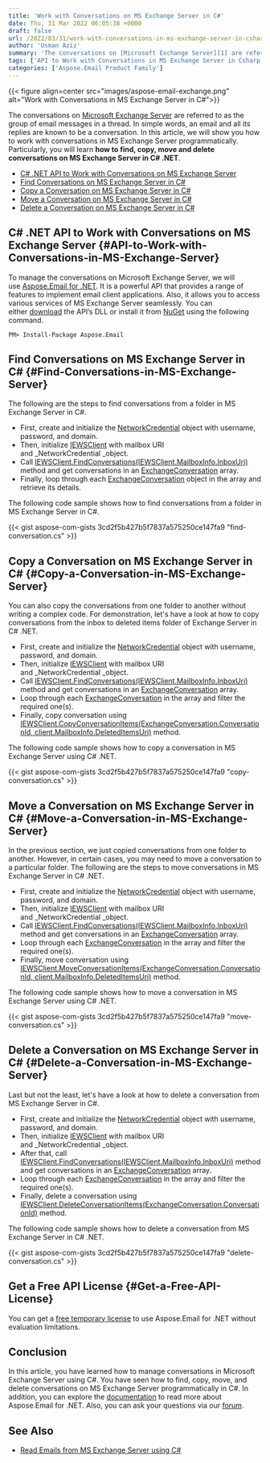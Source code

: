 ```yaml
---
title: 'Work with Conversations on MS Exchange Server in C#'
date: Thu, 31 Mar 2022 06:05:38 +0000
draft: false
url: /2022/03/31/work-with-conversations-in-ms-exchange-server-in-csharp/
author: 'Usman Aziz'
summary: 'The conversations on [Microsoft Exchange Server][1] are referred to as the group of email messages in a thread. In simple words, an email and all its replies are known to be a conversation. In this article, we will show you how to work with conversations in MS Exchange Server programmatically. Particularly, you will learn **how to find, copy, move and delete conversations on MS Exchange Server in C# .NET**.'
tags: ['API to Work with Conversations in MS Exchange Server in Csharp', 'Copy a Conversation in MS Exchange Server Csharp', 'Delete a Conversation in MS Exchange Server Csharp', 'Find Conversations in MS Exchange Server Csharp', 'Move a Conversation in MS Exchange Server Csharp']
categories: ['Aspose.Email Product Family']
---
```




{{< figure align=center src="images/aspose-email-exchange.png" alt="Work with Conversations in MS Exchange Server in C#">}}


The conversations on [Microsoft Exchange Server][2] are referred to as the group of email messages in a thread. In simple words, an email and all its replies are known to be a conversation. In this article, we will show you how to work with conversations in MS Exchange Server programmatically. Particularly, you will learn **how to find, copy, move and delete conversations on MS Exchange Server in C# .NET**.

*   [C# .NET API to Work with Conversations on MS Exchange Server][3]
*   [Find Conversations on MS Exchange Server in C#][4]
*   [Copy a Conversation on MS Exchange Server in C#][5]
*   [Move a Conversation on MS Exchange Server in C#][6]
*   [Delete a Conversation on MS Exchange Server in C#][7]

## C# .NET API to Work with Conversations on MS Exchange Server {#API-to-Work-with-Conversations-in-MS-Exchange-Server}

To manage the conversations on Microsoft Exchange Server, we will use [Aspose.Email for .NET][8]. It is a powerful API that provides a range of features to implement email client applications. Also, it allows you to access various services of MS Exchange Server seamlessly. You can either [download][9] the API’s DLL or install it from [NuGet][10] using the following command.

```
PM> Install-Package Aspose.Email
```

## Find Conversations on MS Exchange Server in C# {#Find-Conversations-in-MS-Exchange-Server}

The following are the steps to find conversations from a folder in MS Exchange Server in C#.

*   First, create and initialize the [NetworkCredential][11] object with username, password, and domain.
*   Then, initialize [IEWSClient][12] with mailbox URI and _NetworkCredential _object.
*   Call [IEWSClient.FindConversations(IEWSClient.MailboxInfo.InboxUri)][13] method and get conversations in an [ExchangeConversation][14] array.
*   Finally, loop through each [ExchangeConversation][15] object in the array and retrieve its details.

The following code sample shows how to find conversations from a folder in MS Exchange Server in C#.

{{< gist aspose-com-gists 3cd2f5b427b5f7837a575250ce147fa9 "find-conversation.cs" >}}

## Copy a Conversation on MS Exchange Server in C# {#Copy-a-Conversation-in-MS-Exchange-Server}

You can also copy the conversations from one folder to another without writing a complex code. For demonstration, let's have a look at how to copy conversations from the inbox to deleted items folder of Exchange Server in C# .NET.

*   First, create and initialize the [NetworkCredential][16] object with username, password, and domain.
*   Then, initialize [IEWSClient][17] with mailbox URI and _NetworkCredential _object.
*   Call [IEWSClient.FindConversations(IEWSClient.MailboxInfo.InboxUri)][18] method and get conversations in an [ExchangeConversation][19] array.
*   Loop through each [ExchangeConversation][20] in the array and filter the required one(s).
*   Finally, copy conversation using [IEWSClient.CopyConversationItems(ExchangeConversation.ConversationId, client.MailboxInfo.DeletedItemsUri)][21] method.

The following code sample shows how to copy a conversation in MS Exchange Server using C# .NET.

{{< gist aspose-com-gists 3cd2f5b427b5f7837a575250ce147fa9 "copy-conversation.cs" >}}

## Move a Conversation on MS Exchange Server in C# {#Move-a-Conversation-in-MS-Exchange-Server}

In the previous section, we just copied conversations from one folder to another. However, in certain cases, you may need to move a conversation to a particular folder. The following are the steps to move conversations in MS Exchange Server in C# .NET.

*   First, create and initialize the [NetworkCredential][22] object with username, password, and domain.
*   Then, initialize [IEWSClient][23] with mailbox URI and _NetworkCredential _object.
*   Call [IEWSClient.FindConversations(IEWSClient.MailboxInfo.InboxUri)][24] method and get conversations in an [ExchangeConversation][25] array.
*   Loop through each [ExchangeConversation][26] in the array and filter the required one(s).
*   Finally, move conversation using [IEWSClient.MoveConversationItems(ExchangeConversation.ConversationId, client.MailboxInfo.DeletedItemsUri)][27] method.

The following code sample shows how to move a conversation in MS Exchange Server using C# .NET.

{{< gist aspose-com-gists 3cd2f5b427b5f7837a575250ce147fa9 "move-conversation.cs" >}}

## Delete a Conversation on MS Exchange Server in C# {#Delete-a-Conversation-in-MS-Exchange-Server}

Last but not the least, let's have a look at how to delete a conversation from MS Exchange Server in C#.

*   First, create and initialize the [NetworkCredential][28] object with username, password, and domain.
*   Then, initialize [IEWSClient][29] with mailbox URI and _NetworkCredential _object.
*   After that, call [IEWSClient.FindConversations(IEWSClient.MailboxInfo.InboxUri)][30] method and get conversations in an [ExchangeConversation][31] array.
*   Loop through each [ExchangeConversation][32] in the array and filter the required one(s).
*   Finally, delete a conversation using [IEWSClient.DeleteConversationItems(ExchangeConversation.ConversationId)][33] method.

The following code sample shows how to delete a conversation from MS Exchange Server in C# .NET.

{{< gist aspose-com-gists 3cd2f5b427b5f7837a575250ce147fa9 "delete-conversation.cs" >}}

## Get a Free API License {#Get-a-Free-API-License}

You can get a [free temporary license][34] to use Aspose.Email for .NET without evaluation limitations.

## Conclusion

In this article, you have learned how to manage conversations in Microsoft Exchange Server using C#. You have seen how to find, copy, move, and delete conversations on MS Exchange Server programmatically in C#. In addition, you can explore the [documentation][35] to read more about Aspose.Email for .NET. Also, you can ask your questions via our [forum][36].

## See Also

*   [Read Emails from MS Exchange Server using C#][37]




[1]: https://en.wikipedia.org/wiki/Microsoft_Exchange_Server
[2]: https://en.wikipedia.org/wiki/Microsoft_Exchange_Server
[3]: #API-to-Work-with-Conversations-in-MS-Exchange-Server
[4]: #Find-Conversations-in-MS-Exchange-Server
[5]: #Copy-a-Conversation-in-MS-Exchange-Server
[6]: #Move-a-Conversation-in-MS-Exchange-Server
[7]: #Delete-a-Conversation-in-MS-Exchange-Server
[8]: https://products.aspose.com/email/net
[9]: https://downloads.aspose.com/email/net
[10]: https://www.nuget.org/packages/Aspose.Email/
[11]: https://docs.microsoft.com/en-us/dotnet/api/system.net.networkcredential
[12]: https://apireference.aspose.com/email/net/aspose.email.clients.exchange.webservice/iewsclient
[13]: https://apireference.aspose.com/email/net/aspose.email.clients.exchange.webservice/iewsclient/methods/findconversations
[14]: https://apireference.aspose.com/email/net/aspose.email.clients.exchange.webservice/exchangeconversation
[15]: https://apireference.aspose.com/email/net/aspose.email.clients.exchange.webservice/exchangeconversation
[16]: https://docs.microsoft.com/en-us/dotnet/api/system.net.networkcredential
[17]: https://apireference.aspose.com/email/net/aspose.email.clients.exchange.webservice/iewsclient
[18]: https://apireference.aspose.com/email/net/aspose.email.clients.exchange.webservice/iewsclient/methods/findconversations
[19]: https://apireference.aspose.com/email/net/aspose.email.clients.exchange.webservice/exchangeconversation
[20]: https://apireference.aspose.com/email/net/aspose.email.clients.exchange.webservice/exchangeconversation
[21]: https://apireference.aspose.com/email/net/aspose.email.clients.exchange.webservice/iewsclient/methods/copyconversationitems
[22]: https://docs.microsoft.com/en-us/dotnet/api/system.net.networkcredential
[23]: https://apireference.aspose.com/email/net/aspose.email.clients.exchange.webservice/iewsclient
[24]: https://apireference.aspose.com/email/net/aspose.email.clients.exchange.webservice/iewsclient/methods/findconversations
[25]: https://apireference.aspose.com/email/net/aspose.email.clients.exchange.webservice/exchangeconversation
[26]: https://apireference.aspose.com/email/net/aspose.email.clients.exchange.webservice/exchangeconversation
[27]: https://apireference.aspose.com/email/net/aspose.email.clients.exchange.webservice/iewsclient/methods/moveconversationitems
[28]: https://docs.microsoft.com/en-us/dotnet/api/system.net.networkcredential
[29]: https://apireference.aspose.com/email/net/aspose.email.clients.exchange.webservice/iewsclient
[30]: https://apireference.aspose.com/email/net/aspose.email.clients.exchange.webservice/iewsclient/methods/findconversations
[31]: https://apireference.aspose.com/email/net/aspose.email.clients.exchange.webservice/exchangeconversation
[32]: https://apireference.aspose.com/email/net/aspose.email.clients.exchange.webservice/exchangeconversation
[33]: https://apireference.aspose.com/email/net/aspose.email.clients.exchange.webservice/iewsclient/methods/deleteconversationitems
[34]: https://purchase.aspose.com/temporary-license
[35]: https://docs.aspose.com/email/net/
[36]: https://forum.aspose.com/
[37]: https://blog.aspose.com/2020/11/20/read-emails-from-exchange-server-using-csharp/




